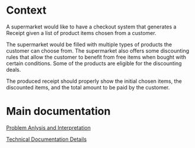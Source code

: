 # Context 

A supermarket would like to have a checkout system that generates a Receipt given a list of product items chosen from a customer.

The supermarket would be filled with multiple types of products the customer can choose from. The supermarket also offers some discounting rules that allow the customer to benefit from free items when bought with certain conditions. Some of the products are eligible for the discounting deals.  

The produced receipt should properly show the initial chosen items, the discounted items, and the total amount to be paid by the customer. 

# Main documentation
[Problem Anlysis and Interpretation](documentation/Problem_Analysis_and_Interpretation.pdf)

[Technical Documentation Details](documentation/Technical_documentation.pdf)
